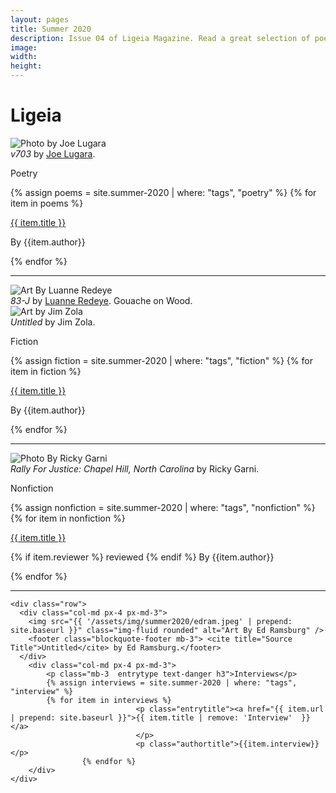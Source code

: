 ```yaml
---
layout: pages
title: Summer 2020
description: Issue 04 of Ligeia Magazine. Read a great selection of poetry, fiction, nonfiction, and interviews.
image:
width:
height:
---
```

<div class="jumbotron jumbotron-fluid padding-main">
	<div class="container h-100">
		<div class="row h-100">
			<div class="col text-center my-auto pb-4">
				<div class="m-3 p-2 m-md-4 p-md-3">
					<h1 class="text-center display-4  ligeia-title">
            Ligeia
          </h1>
				</div>
			</div>
		</div>
	</div>
</div>
<div class="container mt-4">

<div class="row">
	<div class="col-md px-4 px-md-3">
		<img src="{{ '/assets/img/summer2020/joe.jpg' | prepend: site.baseurl }}" class="img-fluid rounded" alt="Photo by Joe Lugara"/>
		<footer class="blockquote-footer mb-3"> <cite title="Source Title">v703</cite> by <a href="https://joelugara.com/" target="_blank">Joe Lugara</a>.</footer>
	</div>
	<div class="col-md px-4 px-md-3">
	<p class="mb-3 entrytype text-danger h3">Poetry</p>
	{% assign poems = site.summer-2020 | where: "tags", "poetry" %}
	{% for item in poems %}
						<p class="entrytitle"><a href="{{ item.url | prepend: site.baseurl }}">{{ item.title }}</a>
						</p>
						<p class="authortitle"><span class="entryby">By</span> {{item.author}}</p>
	    {% endfor %}
	</div>
</div>
<hr />

<div class="row">
		<div class="col-md px-4 px-md-3">
		<img src="{{ '/assets/img/summer2020/luanne.jpg' | prepend: site.baseurl }}"   class="img-fluid  rounded" alt="Art By Luanne Redeye" />
			<footer class="blockquote-footer mb-3"> <cite title="Source Title">83-J</cite> by <a href="https://luanneredeye.com/" target="_blank">Luanne Redeye</a>. Gouache on Wood. </footer>
			<img src="{{ '/assets/img/summer2020/jim-zola.jpeg' | prepend: site.baseurl }}" class="img-fluid rounded" alt="Art by Jim Zola"/>
			<footer class="blockquote-footer mb-3"> <cite title="Source Title">Untitled</cite> by Jim Zola.</footer>
		</div>
		<div class="col-md px-4 px-md-3">
		<p class="mb-3 entrytype text-danger h3">Fiction</p>
		{% assign fiction = site.summer-2020 | where: "tags", "fiction" %}
		{% for item in fiction %}
							<p class="entrytitle"><a href="{{ item.url | prepend: site.baseurl }}">{{ item.title }}</a>
							</p>
							<p class="authortitle"><span class="entryby">By</span> {{item.author}}</p>
		    {% endfor %}
		</div>
	</div>
<hr />

  <div class="row">
    <div class="col-md px-4 px-md-3">
		<img src="{{ '/assets/img/summer2020/garni.jpg' | prepend: site.baseurl }}"   class="img-fluid  rounded" alt="Photo By Ricky Garni" />
			<footer class="blockquote-footer mb-3"> <cite title="Source Title">Rally For Justice: Chapel Hill, North Carolina</cite> by Ricky Garni.</footer>
    </div>
		<div class="col-md px-4 px-md-3">
			<p class="mb-3  entrytype text-danger h3">Nonfiction</p>
			{% assign nonfiction = site.summer-2020 | where: "tags", "nonfiction" %}
			{% for item in nonfiction %}
								<p class="entrytitle"><a href="{{ item.url | prepend: site.baseurl }}">{{ item.title }}</a>
								</p>
								<p class="authortitle"><span class="entryby">{% if item.reviewer %} reviewed {% endif %} By</span> {{item.author}}</p>
					{% endfor %}
		</div>
  </div>
  <hr />

	<div class="row">
	  <div class="col-md px-4 px-md-3">
		<img src="{{ '/assets/img/summer2020/edram.jpeg' | prepend: site.baseurl }}" class="img-fluid rounded" alt="Art By Ed Ramsburg" />
		<footer class="blockquote-footer mb-3"> <cite title="Source Title">Untitled</cite> by Ed Ramsburg.</footer>
	  </div>
		<div class="col-md px-4 px-md-3">
			<p class="mb-3  entrytype text-danger h3">Interviews</p>
			{% assign interviews = site.summer-2020 | where: "tags", "interview" %}
			{% for item in interviews %}
								<p class="entrytitle"><a href="{{ item.url | prepend: site.baseurl }}">{{ item.title | remove: 'Interview'  }}</a>
								</p>
								<p class="authortitle">{{item.interview}}</p>
					{% endfor %}
		</div>
	</div>
</div>
